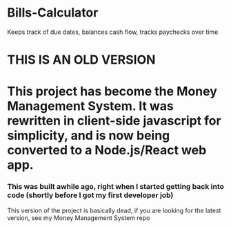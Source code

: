 # Bills-Calculator
 Keeps track of due dates, balances cash flow, tracks paychecks over time

# THIS IS AN OLD VERSION
# This project has become the Money Management System. It was rewritten in client-side javascript for simplicity, and is now being converted to a Node.js/React web app.

### This was built awhile ago, right when I started getting back into code (shortly before I got my first developer job)
This version of the project is basically dead, if you are looking for the latest version, see my Money Management System repo